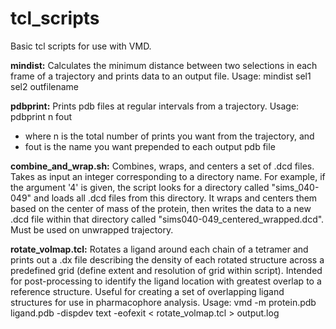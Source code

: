 # tcl_scripts

Basic tcl scripts for use with VMD.

**mindist:**
Calculates the minimum distance between two selections in each frame of a trajectory and prints data to an output file.
Usage: mindist sel1 sel2 outfilename

**pdbprint:**
Prints pdb files at regular intervals from a trajectory.
Usage: pdbprint n fout
  * where n is the total number of prints you want from the trajectory, and
  * fout is the name you want prepended to each output pdb file
  
**combine_and_wrap.sh:**
Combines, wraps, and centers a set of .dcd files.
Takes as input an integer corresponding to a directory name. For example, if the argument '4' is given, the script looks for a directory called "sims\_040-049" and loads all .dcd files from this directory. It wraps and centers them based on the center of mass of the protein, then writes the data to a new .dcd file within that directory called "sims040-049\_centered_wrapped.dcd". Must be used on unwrapped trajectory.

**rotate_volmap.tcl:**
Rotates a ligand around each chain of a tetramer and prints out a .dx file describing the density of each rotated structure across a predefined grid (define extent and resolution of grid within script). Intended for post-processing to identify the ligand location with greatest overlap to a reference structure. Useful for creating a set of overlapping ligand structures for use in pharmacophore analysis. Usage: vmd -m protein.pdb ligand.pdb -dispdev text -eofexit < rotate_volmap.tcl > output.log 
